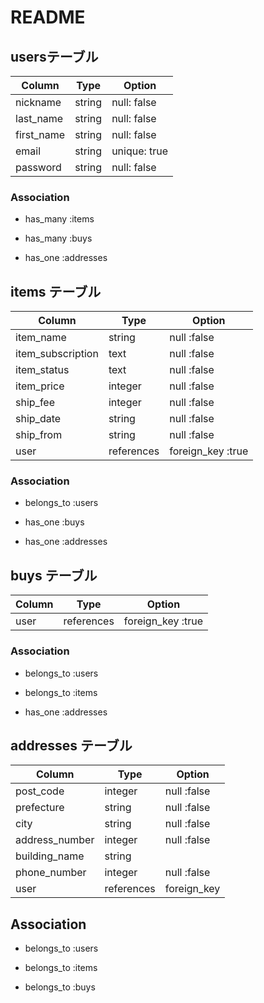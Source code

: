 # README

<!-- ユーザー情報を保存するテーブル -->
## usersテーブル

| Column         | Type    | Option
|-----------     |---------|----------------|
| nickname       | string  | null:   false  |
| last_name      | string  | null:   false  |
| first_name     | string  | null:   false  |
| email          | string  | unique: true   |
| password       | string  | null:   false  |


### Association

<!-- 一人のuserは一つでも二つでも商品を購入できるため -->
- has_many :items
<!-- 一人のuserは商品を購入した記録が複数あるため -->
- has_many :buys
<!-- 一人のuserに対して住所は一つ。addressesテーブルはuserテーブルがないと成り立たない -->
- has_one  :addresses

<!-- 商品情報を保存するテーブル -->
## items テーブル

| Column            | Type       | Option            |
|-------------------|------------|-------------------|
| item_name         | string     | null :false       |
| item_subscription | text       | null :false       |
| item_status       | text       | null :false       |
| item_price        | integer    | null :false       |
| ship_fee          | integer    | null :false       |
| ship_date         | string     | null :false       |
| ship_from         | string     | null :false       |
| user              | references | foreign_key :true |

### Association

<!-- has_manyのassociationに対してitemsテーブルはusersテーブルに対して子の関係になる -->
- belongs_to :users
<!-- 一つのitemが持つ購入記録は一つだけ。購入履歴にとっての親の関係 -->
- has_one :buys
<!-- 一つのitemに対して発送先は一つだけ。発送先にとっての親の関係 -->
- has_one :addresses

<!-- 購入記録を保存するテーブル -->
## buys テーブル

| Column   | Type       | Option            |
|----------|------------|-------------------|
| user     | references | foreign_key :true |

### Association

<!-- usersが存在しなければ、購入履歴は存在しない -->
- belongs_to :users
<!-- itemsが存在しなければ、購入履歴は存在できない -->
- belongs_to :items
<!-- 一つの購入記録に対して発送先は一つだけ。発送先にとっての親 -->
- has_one :addresses

<!-- 発送先を保存するテーブル -->
## addresses テーブル

| Column         | Type       | Option      |
|----------------|------------|-------------|
| post_code      | integer    | null :false |
| prefecture     | string     | null :false |
| city           | string     | null :false |
| address_number | integer    | null :false |
| building_name  | string     |
| phone_number   | integer    | null :false |
| user           | references | foreign_key |

## Association

<!-- user情報が存在しなければ、発送先は存在できない -->
- belongs_to :users
<!-- 一つの商品に発送先は一つ。商品情報に対しての子の関係 -->
- belongs_to :items
<!-- 一つの購入記録に対して発送先は一つ。購入記録に対しての子の関係 -->
- belongs_to :buys

